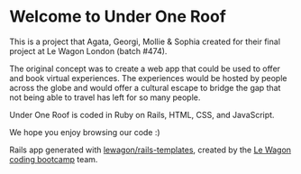 <h1> Welcome to Under One Roof </h1>

This is a project that Agata, Georgi, Mollie & Sophia created for their final project at Le Wagon London (batch #474).

The original concept was to create a web app that could be used to offer and book virtual experiences. The experiences would be hosted by people across the globe and would offer a cultural escape to bridge the gap that not being able to travel has left for so many people. 

Under One Roof is coded in Ruby on Rails, HTML, CSS, and JavaScript.

We hope you enjoy browsing our code :) 

Rails app generated with [lewagon/rails-templates](https://github.com/lewagon/rails-templates), created by the [Le Wagon coding bootcamp](https://www.lewagon.com) team.
